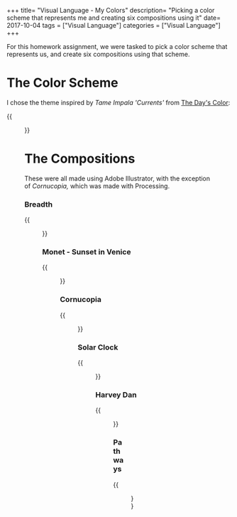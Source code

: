 +++
title= "Visual Language - My Colors"
description= "Picking a color scheme that represents me and creating six compositions using it"
date= 2017-10-04
tags = ["Visual Language"]
categories = ["Visual Language"]
+++

For this homework assignment, we were tasked to pick a color scheme that represents us,
and create six compositions using that scheme.

# The Color Scheme

I chose the theme inspired by *Tame Impala 'Currents'* from [The Day's Color](http://thedayscolor.com/):

{{<figure src="/blog/images/visual_language/colors/colortheme.png">}}
<br/>

# The Compositions

These were all made using Adobe Illustrator, with the exception of *Cornucopia,* which
was made with Processing.

### Breadth
{{<figure src="/blog/images/visual_language/colors/breadth.png">}}
<br/>

### Monet - Sunset in Venice
{{<figure src="/blog/images/visual_language/colors/monet.png">}}
<br/>

### Cornucopia
{{<figure src="/blog/images/visual_language/colors/cornucopia.png">}}
<br/>

### Solar Clock 
{{<figure src="/blog/images/visual_language/colors/solarclock.png">}}
<br/>

### Harvey Dan
{{<figure src="/blog/images/visual_language/colors/danharvs.png">}}
<br/>

### Pathways
{{<figure src="/blog/images/visual_language/colors/pathways.png">}}
